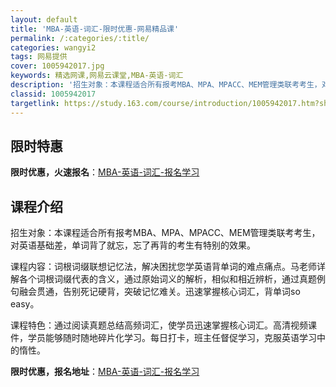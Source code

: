```yaml
---
layout: default
title: 'MBA-英语-词汇-限时优惠-网易精品课'
permalink: /:categories/:title/
categories: wangyi2
tags: 网易提供
cover: 1005942017.jpg
keywords: 精选网课,网易云课堂,MBA-英语-词汇
description: '招生对象：本课程适合所有报考MBA、MPA、MPACC、MEM管理类联考考生，对英语基础差，单词背了就忘，忘了再背的考生'
classid: 1005942017
targetlink: https://study.163.com/course/introduction/1005942017.htm?share=1&shareId=1025206652&utm_campaign=share&utm_medium=iphoneShare&utm_source=&utm_u=1025206652
---
```


## 限时特惠

**限时优惠，火速报名**：[MBA-英语-词汇-报名学习](https://study.163.com/course/introduction/1005942017.htm?share=1&shareId=1025206652&utm_campaign=share&utm_medium=iphoneShare&utm_source=&utm_u=1025206652)

## 课程介绍

招生对象：本课程适合所有报考MBA、MPA、MPACC、MEM管理类联考考生，对英语基础差，单词背了就忘，忘了再背的考生有特别的效果。



课程内容：词根词缀联想记忆法，解决困扰您学英语背单词的难点痛点。马老师详解各个词根词缀代表的含义，通过原始词义的解析，相似和相近辨析，通过真题例句融会贯通，告别死记硬背，突破记忆难关。迅速掌握核心词汇，背单词so easy。

课程特色：通过阅读真题总结高频词汇，使学员迅速掌握核心词汇。高清视频课件，学员能够随时随地碎片化学习。每日打卡，班主任督促学习，克服英语学习中的惰性。

**限时优惠，报名地址**：[MBA-英语-词汇-报名学习](https://study.163.com/course/introduction/1005942017.htm?share=1&shareId=1025206652&utm_campaign=share&utm_medium=iphoneShare&utm_source=&utm_u=1025206652)

